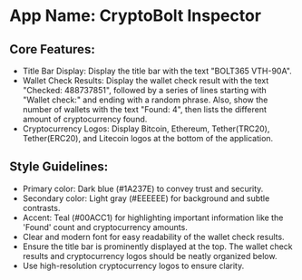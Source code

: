 # **App Name**: CryptoBolt Inspector

## Core Features:

- Title Bar Display: Display the title bar with the text "BOLT365 VTH-90A".
- Wallet Check Results: Display the wallet check result with the text "Checked: 488737851", followed by a series of lines starting with "Wallet check:" and ending with a random phrase. Also, show the number of wallets with the text "Found: 4", then lists the different amount of cryptocurrency found.
- Cryptocurrency Logos: Display Bitcoin, Ethereum, Tether(TRC20), Tether(ERC20), and Litecoin logos at the bottom of the application.

## Style Guidelines:

- Primary color: Dark blue (#1A237E) to convey trust and security.
- Secondary color: Light gray (#EEEEEE) for background and subtle contrasts.
- Accent: Teal (#00ACC1) for highlighting important information like the 'Found' count and cryptocurrency amounts.
- Clear and modern font for easy readability of the wallet check results.
- Ensure the title bar is prominently displayed at the top. The wallet check results and cryptocurrency logos should be neatly organized below.
- Use high-resolution cryptocurrency logos to ensure clarity.